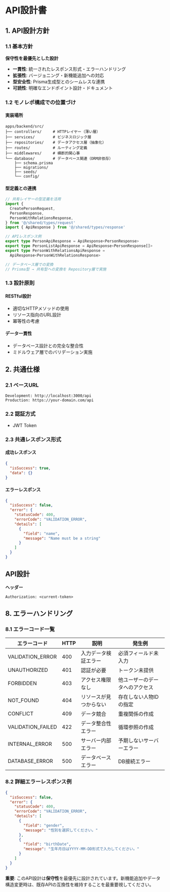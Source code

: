 # API設計書

## 1. API設計方針

### 1.1 基本方針

**保守性を最優先とした設計**

- **一貫性**: 統一されたレスポンス形式・エラーハンドリング
- **拡張性**: バージョニング・新機能追加への対応
- **型安全性**: Prisma生成型とのシームレスな連携
- **可読性**: 明確なエンドポイント設計・ドキュメント

### 1.2 モノレポ構成での位置づけ

#### 実装場所

```
apps/backend/src/
├── controllers/     # HTTPレイヤー（薄い層）
├── services/        # ビジネスロジック層
├── repositories/    # データアクセス層（抽象化）
├── routes/          # ルーティング定義
├── middlewares/     # 横断的関心事
└── database/        # データベース関連（ORM非依存）
    ├── schema.prisma
    ├── migrations/
    ├── seeds/
    └── config/
```

#### 型定義との連携

```typescript
// 共有レイヤーの型定義を活用
import {
  CreatePersonRequest,
  PersonResponse,
  PersonWithRelationsResponse,
} from '@/shared/types/request'
import { ApiResponse } from '@/shared/types/response'

// APIレスポンス例
export type PersonApiResponse = ApiResponse<PersonResponse>
export type PersonListApiResponse = ApiResponse<PersonResponse[]>
export type PersonWithRelationsApiResponse =
  ApiResponse<PersonWithRelationsResponse>

// データベース層での変換
// Prisma型 → 共有型への変換を Repository層で実施
```

### 1.3 設計原則

#### RESTful設計

- 適切なHTTPメソッドの使用
- リソース指向のURL設計
- 冪等性の考慮

#### データ一貫性

- データベース設計との完全な整合性
- ミドルウェア層でのバリデーション実施

## 2. 共通仕様

### 2.1 ベースURL

```
Development: http://localhost:3000/api
Production: https://your-domain.com/api
```

### 2.2 認証方式

- JWT Token

### 2.3 共通レスポンス形式

#### 成功レスポンス

```json
{
  "isSuccess": true,
  "data": {}
}
```

#### エラーレスポンス

```json
{
  "isSuccess": false,
  "error": {
    "statusCode": 400,
    "errorCode": "VALIDATION_ERROR",
    "details": [
      {
        "field": "name",
        "message": "Name must be a string"
      }
    ]
  }
}
```

## API設計

**ヘッダー**

```
Authorization: <current-token>
```

## 8. エラーハンドリング

### 8.1 エラーコード一覧

| エラーコード      | HTTP | 説明                   | 発生例                         |
| ----------------- | ---- | ---------------------- | ------------------------------ |
| VALIDATION_ERROR  | 400  | 入力データ検証エラー   | 必須フィールド未入力           |
| UNAUTHORIZED      | 401  | 認証が必要             | トークン未提供                 |
| FORBIDDEN         | 403  | アクセス権限なし       | 他ユーザーのデータへのアクセス |
| NOT_FOUND         | 404  | リソースが見つからない | 存在しない人物IDの指定         |
| CONFLICT          | 409  | データ競合             | 重複関係の作成                 |
| VALIDATION_FAILED | 422  | データ整合性エラー     | 循環参照の作成                 |
| INTERNAL_ERROR    | 500  | サーバー内部エラー     | 予期しないサーバーエラー       |
| DATABASE_ERROR    | 500  | データベースエラー     | DB接続エラー                   |

### 8.2 詳細エラーレスポンス例

```json
{
  "isSuccess": false,
  "error": {
    "statusCode": 400,
    "errorCode": "VALIDATION_ERROR",
    "details": [
      {
        "field": "gender",
        "message": "性別を選択してください。"
      },
      {
        "field": "birthDate",
        "message": "生年月日はYYYY-MM-DD形式で入力してください。"
      }
    ]
  }
}
```

**重要**: このAPI設計は**保守性**を最優先に設計されています。新機能追加やデータ構造変更時は、既存APIの互換性を維持することを最重要視してください。
